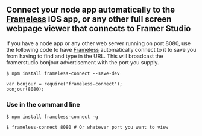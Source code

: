 ## Connect your node app automatically to the [Frameless](https://stakes.github.io/Frameless/) iOS app, or any other full screen webpage viewer that connects to Framer Studio

If you have a node app or any other web server running on port 8080, use the following code to have [Frameless](https://stakes.github.io/Frameless/) automatically connect to it to save you from having to find and type in the URL.  This will broadcast the framerstudio bonjour advertisement with the port you supply.

`$ npm install frameless-connect --save-dev`

```
var bonjour = require('frameless-connect');
bonjour(8080);
```

### Use in the command line

`$ npm install frameless-connect -g`

`$ frameless-connect 8080 # Or whatever port you want to view`
